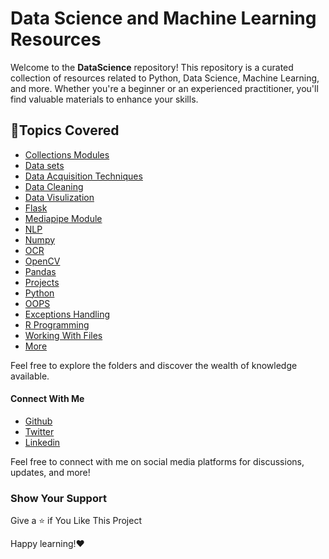 # Data Science and Machine Learning Resources

Welcome to the **DataScience** repository! This repository is a curated collection of resources related to Python, Data Science, Machine Learning, and more. Whether you're a beginner or an experienced practitioner, you'll find valuable materials to enhance your skills.

## 📝Topics Covered 
* [Collections Modules](/Collections/)
* [Data sets](/Data/)
* [Data Acquisition Techniques](/Data%20acquisition/)
* [Data Cleaning](/Data%20Cleaning/)
* [Data Visulization](/Data%20Visulization/)
* [Flask](/Flask/)
* [Mediapipe Module](/Mediapipe/)
* [NLP](/NLP/)
* [Numpy](/Numpy/)
* [OCR](/OCR/)
* [OpenCV](/opencv/)
* [Pandas](/Pandas/)
* [Projects](/Projects/)
* [Python](/Python/)
* [OOPS](/Python/OOPS/)
* [Exceptions Handling](/Python/Exceptions%20Handling/)
* [R Programming](/R/)
* [Working With Files](/Files/)
* [More](/Other%20Notebooks/)

Feel free to explore the folders and discover the wealth of knowledge available.

#### Connect With Me
* [Github](https://github.com/rishabhrathore055)
* [Twitter](https://twitter.com/rishabh_055)
* [Linkedin](https://www.linkedin.com/in/rishabhrathore)

Feel free to connect with me on social media platforms for discussions, updates, and more!


### Show Your Support
Give a ⭐ if You Like This Project

Happy learning!❤️